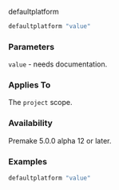 defaultplatform

```lua
defaultplatform "value"
```

### Parameters ###

`value` - needs documentation.

### Applies To ###

The `project` scope.

### Availability ###

Premake 5.0.0 alpha 12 or later.

### Examples ###

```lua
defaultplatform "value"
```

